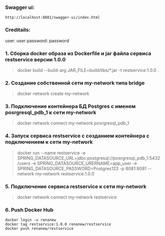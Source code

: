 ### Swagger ui:
```
http://localhost:8081/swagger-ui/index.html
```
### Creditails:
user: user
password: password


### 1. Сборка docker образа из Dockerfile и jar файла сервиса restservice версии 1.0.0
> docker build --build-arg JAR_FILE=build/libs/\*.jar -t restservice:1.0.0 .

### 2. Создание собственной сети my-network типа bridge
> docker network create my-network

### 3. Подключение контейнера БД Postgres с именем posrgresql_pdb_1 к сети my-network
> docker network connect my-network posrgresql_pdb_1

### 4. Запуск сервиса restservice с созданием контейнера с подключением к сети my-network
> docker run --name restservice -e SPRING_DATASOURCE_URL=jdbc:postgresql://posrgresql_pdb_1:5432/users -e SPRING_DATASOURCE_URERNAME=app_user -e SPRING_DATASOURCE_PASSWORD=Postgres123 -p 8081:8081 --network my-network restservice:1.0.0

### 5. Подключение cервиса restservice к сети my-network
> docker network connect my-network restservice

### 6. Push Docker Hub
``` shell
docker login -u renanew
docker tag restservice:1.0.0 renanew/restservice
docker push renanew/restservice
```